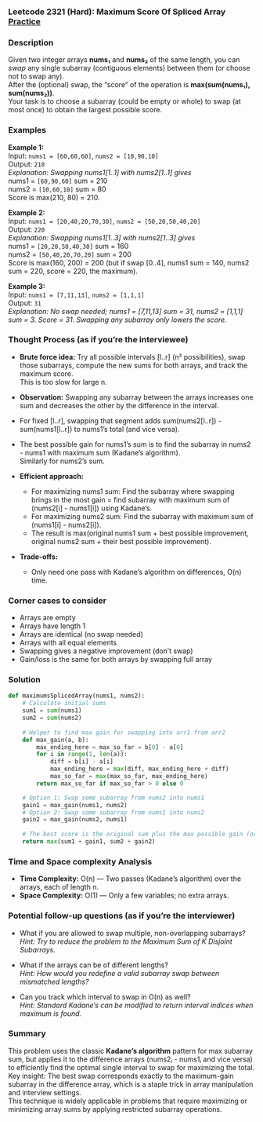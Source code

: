 ### Leetcode 2321 (Hard): Maximum Score Of Spliced Array [Practice](https://leetcode.com/problems/maximum-score-of-spliced-array)

### Description  
Given two integer arrays **nums₁** and **nums₂** of the same length, you can *swap* any single subarray (contiguous elements) between them (or choose not to swap any).  
After the (optional) swap, the “score” of the operation is **max(sum(nums₁), sum(nums₂))**.  
Your task is to choose a subarray (could be empty or whole) to swap (at most once) to obtain the largest possible score.

### Examples  

**Example 1:**  
Input: `nums1 = [60,60,60]`, `nums2 = [10,90,10]`  
Output: `210`  
*Explanation: Swapping nums1[1..1] with nums2[1..1] gives*  
nums1 = `[60,90,60]` sum = 210  
nums2 = `[10,60,10]` sum = 80  
Score is max(210, 80) = 210.

**Example 2:**  
Input: `nums1 = [20,40,20,70,30]`, `nums2 = [50,20,50,40,20]`  
Output: `220`  
*Explanation: Swapping nums1[1..3] with nums2[1..3] gives*  
nums1 = `[20,20,50,40,30]` sum = 160  
nums2 = `[50,40,20,70,20]` sum = 200  
Score is max(160, 200) = 200 (but if swap [0..4], nums1 sum = 140, nums2 sum = 220, score = 220, the maximum).

**Example 3:**  
Input: `nums1 = [7,11,13]`, `nums2 = [1,1,1]`  
Output: `31`  
*Explanation: No swap needed; nums1 = [7,11,13] sum = 31, nums2 = [1,1,1] sum = 3. Score = 31. Swapping any subarray only lowers the score.*

### Thought Process (as if you’re the interviewee)  
- **Brute force idea:** Try all possible intervals [l..r] (n² possibilities), swap those subarrays, compute the new sums for both arrays, and track the maximum score.  
  This is too slow for large n.

- **Observation:** Swapping any subarray between the arrays increases one sum and decreases the other by the difference in the interval.  
- For fixed [l..r], swapping that segment adds sum(nums2[l..r]) - sum(nums1[l..r]) to nums1’s total (and vice versa).
- The best possible gain for nums1’s sum is to find the subarray in nums2 - nums1 with maximum sum (Kadane’s algorithm).  
  Similarly for nums2’s sum.

- **Efficient approach:**  
  - For maximizing nums1 sum: Find the subarray where swapping brings in the most gain = find subarray with maximum sum of (nums2[i] - nums1[i]) using Kadane’s.
  - For maximizing nums2 sum: Find the subarray with maximum sum of (nums1[i] - nums2[i]).
  - The result is max(original nums1 sum + best possible improvement, original nums2 sum + their best possible improvement).

- **Trade-offs:**  
  - Only need one pass with Kadane’s algorithm on differences, O(n) time.

### Corner cases to consider  
- Arrays are empty
- Arrays have length 1
- Arrays are identical (no swap needed)
- Arrays with all equal elements
- Swapping gives a negative improvement (don’t swap)
- Gain/loss is the same for both arrays by swapping full array

### Solution

```python
def maximumsSplicedArray(nums1, nums2):
    # Calculate initial sums
    sum1 = sum(nums1)
    sum2 = sum(nums2)
    
    # Helper to find max gain for swapping into arr1 from arr2
    def max_gain(a, b):
        max_ending_here = max_so_far = b[0] - a[0]
        for i in range(1, len(a)):
            diff = b[i] - a[i]
            max_ending_here = max(diff, max_ending_here + diff)
            max_so_far = max(max_so_far, max_ending_here)
        return max_so_far if max_so_far > 0 else 0

    # Option 1: Swap some subarray from nums2 into nums1
    gain1 = max_gain(nums1, nums2)
    # Option 2: Swap some subarray from nums1 into nums2
    gain2 = max_gain(nums2, nums1)
    
    # The best score is the original sum plus the max possible gain (or no gain if negative)
    return max(sum1 + gain1, sum2 + gain2)
```

### Time and Space complexity Analysis  

- **Time Complexity:** O(n) — Two passes (Kadane’s algorithm) over the arrays, each of length n.
- **Space Complexity:** O(1) — Only a few variables; no extra arrays.

### Potential follow-up questions (as if you’re the interviewer)  

- What if you are allowed to swap multiple, non-overlapping subarrays?  
  *Hint: Try to reduce the problem to the Maximum Sum of K Disjoint Subarrays.*

- What if the arrays can be of different lengths?  
  *Hint: How would you redefine a valid subarray swap between mismatched lengths?*

- Can you track which interval to swap in O(n) as well?  
  *Hint: Standard Kadane’s can be modified to return interval indices when maximum is found.*

### Summary
This problem uses the classic **Kadane’s algorithm** pattern for max subarray sum, but applies it to the difference arrays (nums2ᵢ - nums1ᵢ and vice versa) to efficiently find the optimal single interval to swap for maximizing the total.  
Key insight: The best swap corresponds exactly to the maximum-gain subarray in the difference array, which is a staple trick in array manipulation and interview settings.  
This technique is widely applicable in problems that require maximizing or minimizing array sums by applying restricted subarray operations.
